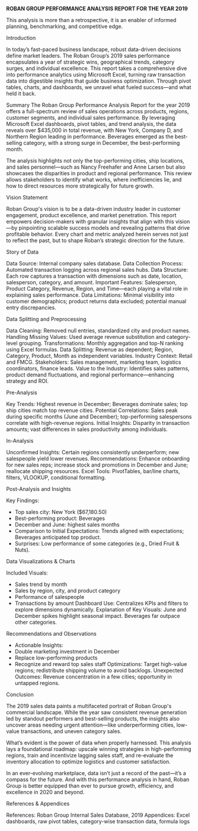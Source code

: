 **ROBAN GROUP PERFORMANCE ANALYSIS REPORT FOR THE YEAR 2019**

This analysis is more than a retrospective, it is an enabler of informed planning, benchmarking, and competitive edge.

Introduction

In today’s fast-paced business landscape, robust data-driven decisions define market leaders. The Roban Group’s 2019 sales performance encapsulates a year of strategic wins, geographical trends, category surges, and individual excellence. This report takes a comprehensive dive into performance analytics using Microsoft Excel, turning raw transaction data into digestible insights that guide business optimization. Through pivot tables, charts, and dashboards, we unravel what fueled success—and what held it back.

Summary
The Roban Group Performance Analysis Report for the year 2019 offers a full-spectrum review of sales operations across products, regions, customer segments, and individual sales performance. By leveraging Microsoft Excel dashboards, pivot tables, and trend analysis, the data reveals over $435,000 in total revenue, with New York, Company D, and Northern Region leading in performance. Beverages emerged as the best-selling category, with a strong surge in December, the best-performing month.

The analysis highlights not only the top-performing cities, ship locations, and sales personnel—such as Nancy Freehafer and Anne Larsen but also showcases the disparities in product and regional performance. This review allows stakeholders to identify what works, where inefficiencies lie, and how to direct resources more strategically for future growth.

Vision Statement

Roban Group's vision is to be a data-driven industry leader in customer engagement, product excellence, and market penetration. This report empowers decision-makers with granular insights that align with this vision—by pinpointing scalable success models and revealing patterns that drive profitable behavior. Every chart and metric analyzed herein serves not just to reflect the past, but to shape Roban’s strategic direction for the future.

Story of Data

Data Source: Internal company sales database.
Data Collection Process: Automated transaction logging across regional sales hubs.
Data Structure: Each row captures a transaction with dimensions such as date, location, salesperson, category, and amount.
Important Features: Salesperson, Product Category, Revenue, Region, and Time—each playing a vital role in explaining sales performance.
Data Limitations: Minimal visibility into customer demographics; product returns data excluded; potential manual entry discrepancies.

Data Splitting and Preprocessing

Data Cleaning: Removed null entries, standardized city and product names.
Handling Missing Values: Used average revenue substitution and category-level grouping.
Transformations: Monthly aggregation and top-N ranking using Excel formulas.
Data Splitting: Revenue as dependent; Region, Category, Product, Month as independent variables.
Industry Context: Retail and FMCG.
Stakeholders: Sales management, marketing team, logistics coordinators, finance leads.
Value to the Industry: Identifies sales patterns, product demand fluctuations, and regional performance—enhancing strategy and ROI.

Pre-Analysis

Key Trends: Highest revenue in December; Beverages dominate sales; top ship cities match top revenue cities.
Potential Correlations: Sales peak during specific months (June and December); top-performing salespersons correlate with high-revenue regions.
Initial Insights: Disparity in transaction amounts; vast differences in sales productivity among individuals.

In-Analysis

Unconfirmed Insights: Certain regions consistently underperform; new salespeople yield lower revenues.
Recommendations: Enhance onboarding for new sales reps; increase stock and promotions in December and June; reallocate shipping resources.
Excel Tools: PivotTables, bar/line charts, filters, VLOOKUP, conditional formatting.

Post-Analysis and Insights

Key Findings:

* Top sales city: New York ($67,180.50)
* Best-performing product: Beverages
* December and June: highest sales months
* Comparison to Initial Expectations: Trends aligned with expectations; Beverages anticipated top product.
* Surprises: Low performance of some categories (e.g., Dried Fruit & Nuts).

Data Visualizations & Charts

Included Visuals:

  * Sales trend by month
  * Sales by region, city, and product category
  * Performance of salespeople
  * Transactions by amount
Dashboard Use: Centralizes KPIs and filters to explore dimensions dynamically.
Explanation of Key Visuals: June and December spikes highlight seasonal impact. Beverages far outpace other categories.

Recommendations and Observations

* Actionable Insights:
* Double marketing investment in December
* Replace low-performing products
* Recognize and reward top sales staff
Optimizations: Target high-value regions; redistribute shipping volume to avoid backlogs.
Unexpected Outcomes: Revenue concentration in a few cities; opportunity in untapped regions.

Conclusion

The 2019 sales data paints a multifaceted portrait of Roban Group's commercial landscape. While the year saw consistent revenue generation led by standout performers and best-selling products, the insights also uncover areas needing urgent attention—like underperforming cities, low-value transactions, and uneven category sales.

What’s evident is the power of data when properly harnessed. This analysis lays a foundational roadmap: upscale winning strategies in high-performing regions, train and incentivize lagging sales staff, and re-evaluate the inventory allocation to optimize logistics and customer satisfaction.

In an ever-evolving marketplace, data isn’t just a record of the past—it’s a compass for the future. And with this performance analysis in hand, Roban Group is better equipped than ever to pursue growth, efficiency, and excellence in 2020 and beyond.

References & Appendices

References: Roban Group Internal Sales Database, 2019
Appendices: Excel dashboards, raw pivot tables, category-wise transaction data, formula logs

